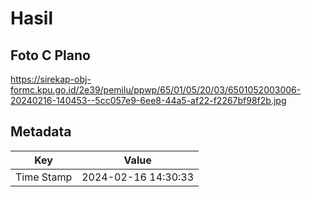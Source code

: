 # Hasil

## Foto C Plano

https://sirekap-obj-formc.kpu.go.id/2e39/pemilu/ppwp/65/01/05/20/03/6501052003006-20240216-140453--5cc057e9-6ee8-44a5-af22-f2267bf98f2b.jpg


## Metadata

| Key        | Value               |
| ---------- | ------------------- |
| Time Stamp | 2024-02-16 14:30:33 |




